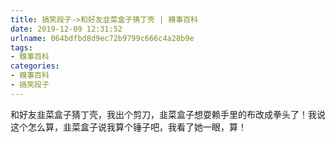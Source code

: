 ```yaml
---
title: 搞笑段子->和好友韭菜盒子猜丁壳 | 糗事百科
date: 2019-12-09 12:31:52
urlname: 064bdfbd8d9ec72b9799c666c4a28b9e
tags: 
- 糗事百科
categories:
- 糗事百科
- 搞笑段子
---
```

和好友韭菜盒子猜丁壳，我出个剪刀，韭菜盒子想耍赖手里的布改成拳头了！我说这个怎么算，韭菜盒子说我算个锤子吧，我看了她一眼，算！


